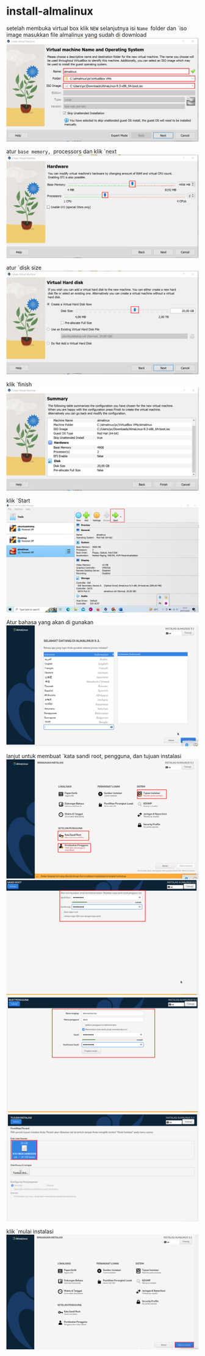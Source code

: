 # install-almalinux
setelah membuka virtual box klik `NEW` selanjutnya isi `Name `folder dan `iso image masukkan file almalinux yang sudah di download
![1](almalinux1.png)

atur `base memory, `processors dan klik `next
![2](almalinux2.png)

atur `disk size
![3](almalinux3.png)

klik `finish
![4](almalinix4.png)

klik `Start
![5](almalinux5.png)

Atur bahasa yang akan di gunakan
![6](almalinux6.png)

lanjut untuk membuat `kata sandi root, pengguna, dan tujuan instalasi
![7](almalinux7.png)
![8](almalinux8.png)
![9](almalinux9.png)
![10](almalinux10.png)

klik `mulai instalasi
![11](almalinux11.png)










